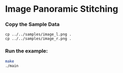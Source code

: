 # Image Panoramic Stitching

### Copy the Sample Data
```
cp ../../samples/image_l.png .
cp ../../samples/image_r.png .
```

### Run the example:
```bash
make
./main
```
